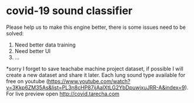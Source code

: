 # covid-19 sound classifier

Please help us to make this engine better, there is some issues need to be solved:
1. Need better data training
2. Need better UI
3. ...

*sorry I forget to save teachabe machine project dataset, if possible I will create a new dataset and share it later. Each lung sound type available for free on youtube (https://www.youtube.com/watch?v=3Kkp6ZM35As&list=PL3n8cHP87ijAalXtLG2YbDpuwjxuJRR-A&index=9). For live preview open http://covid.tarecha.com
